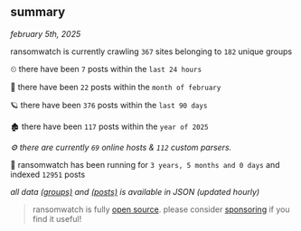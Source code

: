 
## summary
_february 5th, 2025_

ransomwatch is currently crawling `367` sites belonging to `182` unique groups

⏲ there have been `7` posts within the `last 24 hours`

🦈 there have been `22` posts within the `month of february`

🪐 there have been `376` posts within the `last 90 days`

🏚 there have been `117` posts within the `year of 2025`

_⚙️ there are currently `69` online hosts & `112` custom parsers._

🦕 ransomwatch has been running for `3 years, 5 months and 0 days` and indexed `12951` posts

_all data  [(groups)](http://https://dataleak.hopeless99.top//groups) and [(posts)](http://https://dataleak.hopeless99.top//posts) is available in JSON (updated hourly)_

> ransomwatch is fully [open source](https://github.com/joshhighet/ransomwatch#ransomwatch--). please consider [sponsoring](https://github.com/sponsors/joshhighet) if you find it useful!
